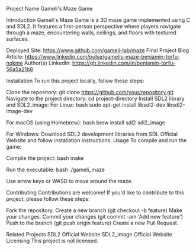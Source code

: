 Project Name
Gameli's Maze Game

Introduction
Gameli's Maze Game is a 3D maze game implemented using C and SDL2. It features a first-person perspective where players navigate through a maze, encountering walls, ceilings, and floors with textured surfaces.

Deployed Site: https://www.github.com/gameli-lab/maze
Final Project Blog Article: https://www.linkedin.com/pulse/gamelis-maze-benjamin-torfu-nqkme 
Author(s) LinkedIn: https://gh.linkedin.com/in/benjamin-torfu-56a5a21b8

Installation
To run this project locally, follow these steps:

Clone the repository: git clone https://github.com/your/repository.git
Navigate to the project directory: cd project-directory
Install SDL2 library and SDL2_image:
For Linux:
bash
sudo apt-get install libsdl2-dev libsdl2-image-dev

For macOS (using Homebrew):
bash
brew install sdl2 sdl2_image

For Windows:
Download SDL2 development libraries from SDL Official Website and follow installation instructions.
Usage
To compile and run the game:

Compile the project:
bash
make

Run the executable:
bash
./gameli_maze

Use arrow keys or WASD to move around the maze.

Contributing
Contributions are welcome! If you'd like to contribute to this project, please follow these steps:

Fork the repository.
Create a new branch (git checkout -b feature)
Make your changes.
Commit your changes (git commit -am 'Add new feature')
Push to the branch (git push origin feature)
Create a new Pull Request.

Related Projects
SDL2 Official Website
SDL2_image Official Website
Licensing
This project is not licensed.


